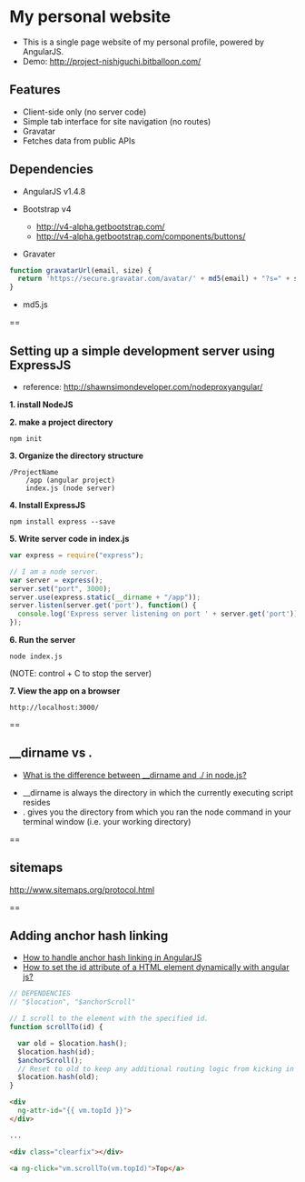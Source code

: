 # My personal website

- This is a single page website of my personal profile, powered by AngularJS.
- Demo: http://project-nishiguchi.bitballoon.com/

## Features
- Client-side only (no server code)
- Simple tab interface for site navigation (no routes)
- Gravatar
- Fetches data from public APIs

## Dependencies
- AngularJS v1.4.8
- Bootstrap v4
    + http://v4-alpha.getbootstrap.com/
    + http://v4-alpha.getbootstrap.com/components/buttons/

- Gravater
```js
function gravatarUrl(email, size) {
  return 'https://secure.gravatar.com/avatar/' + md5(email) + "?s=" + size;
}
```

- md5.js

==

## Setting up a simple development server using ExpressJS
- reference: http://shawnsimondeveloper.com/nodeproxyangular/

**1. install NodeJS**

**2. make a project directory**
```
npm init
```

**3. Organize the directory structure**
```
/ProjectName
    /app (angular project)
    index.js (node server)
```

**4. Install ExpressJS**
```
npm install express --save
```

**5. Write server code in index.js**
```js
var express = require("express");

// I am a node server.
var server = express();
server.set("port", 3000);
server.use(express.static(__dirname + "/app"));
server.listen(server.get('port'), function() {
  console.log('Express server listening on port ' + server.get('port'));
});
```

**6. Run the server**
```
node index.js
```
(NOTE: control + C to stop the server)

**7. View the app on a browser**
```
http://localhost:3000/
```

==

## __dirname vs .
- [What is the difference between __dirname and ./ in node.js?](http://stackoverflow.com/questions/8131344/what-is-the-difference-between-dirname-and-in-node-js)
 + __dirname is always the directory in which the currently executing script resides
 + . gives you the directory from which you ran the node command in your terminal window (i.e. your working directory)

==

## sitemaps

http://www.sitemaps.org/protocol.html

==

## Adding anchor hash linking

- [How to handle anchor hash linking in AngularJS](http://stackoverflow.com/questions/14712223/how-to-handle-anchor-hash-linking-in-angularjs)
- [How to set the id attribute of a HTML element dynamically with angular js?](http://stackoverflow.com/questions/23655009/how-to-set-the-id-attribute-of-a-html-element-dynamically-with-angular-js)

```js
// DEPENDENCIES
// "$location", "$anchorScroll"

// I scroll to the element with the specified id.
function scrollTo(id) {

  var old = $location.hash();
  $location.hash(id);
  $anchorScroll();
  // Reset to old to keep any additional routing logic from kicking in
  $location.hash(old);
}

```

```html
<div
  ng-attr-id="{{ vm.topId }}">
</div>

...

<div class="clearfix"></div>

<a ng-click="vm.scrollTo(vm.topId)">Top</a>
```
